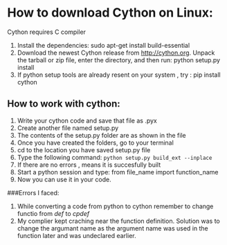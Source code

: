 # How to download Cython on Linux:

Cython requires C compiler 
1. Install the dependencies:
   sudo apt-get install build-essential 
2. Download the newest Cython release from http://cython.org. Unpack the tarball or zip file, enter the directory, and then run: 
python setup.py install
3. If python setup tools are already resent on your system , try : pip install cython

## How to work with cython:

1. Write your cython code and save that file as .pyx
2. Create another file named setup.py
3. The contents of the setup.py folder are as shown in the file
4. Once you have created the folders, go to your terminal
5. cd to the location you have saved setup.py file
6. Type the following command: ```python setup.py build_ext --inplace```
7. If there are no errors , means it is succesfully built
8. Start a python session and type: from file_name import function_name
9. Now you can use it in your code.



###Errors I faced:
1. While converting a code from python to cython remember to change functio from *def* to *cpdef*
2. My complier kept craching near the function definition. Solution was to change the argumant name as the argument name was used in the function later and was undeclared earlier.

